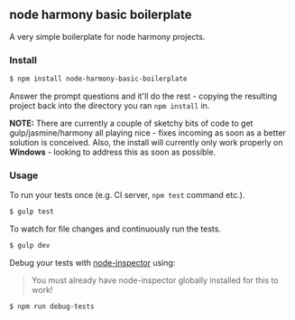 node harmony basic boilerplate
-
A very simple boilerplate for node harmony projects.

### Install
```sh
$ npm install node-harmony-basic-boilerplate
```

Answer the prompt questions and it'll do the rest - copying the resulting project back into the directory you ran `npm install` in.

**NOTE:** There are currently a couple of sketchy bits of code to get gulp/jasmine/harmony all playing nice - fixes incoming as soon as a better solution is conceived.  Also, the install will currently only work properly on **Windows** - looking to address this as soon as possible.

### Usage

To run your tests once (e.g. CI server, `npm test` command etc.).

```sh
$ gulp test
```

To watch for file changes and continuously run the tests.

```sh
$ gulp dev
```

Debug your tests with [node-inspector](https://github.com/node-inspector/node-inspector) using:
> You must already have node-inspector globally installed for this to work!

```sh
$ npm run debug-tests
```
